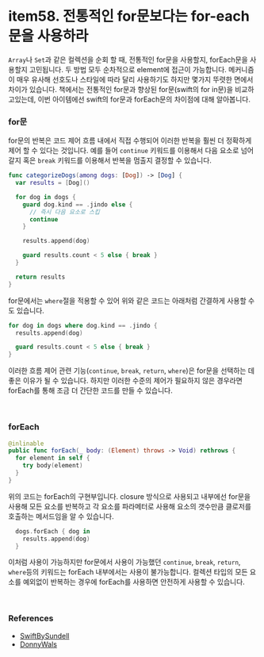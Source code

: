 # item58. 전통적인 for문보다는 for-each문을 사용하라

`Array`나 `Set`과 같은 컬렉션을 순회 할 때, 전통적인 for문을 사용할지, forEach문을 사용할지 고민됩니다. 두 방법 모두 순차적으로 element에 접근이 가능합니다. 메커니즘이 매우 유사해 선호도나 스타일에 따라 달리 사용하기도 하지만 몇가지 뚜렷한 면에서 차이가 있습니다. 책에서는 전통적인 for문과 향상된 for문(swift의 for in문)을 비교하고있는데, 이번 아이템에선 swift의 for문과 forEach문의 차이점에 대해 알아봅니다.



### for문

for문의 반복은 코드 제어 흐름 내에서 직접 수행되어 이러한 반복을 훨씬 더 정확하게 제어 할 수 있다는 것입니다. 예를 들어 `continue` 키워드를 이용해서 다음 요소로 넘어갈지 혹은 `break` 키워드를 이용해서 반복을 멈출지 결정할 수 있습니다.

```swift
func categorizeDogs(among dogs: [Dog]) -> [Dog] {
  var results = [Dog]()

  for dog in dogs {
    guard dog.kind == .jindo else {
      // 즉시 다음 요소로 스킵
      continue
    }

    results.append(dog)

    guard results.count < 5 else { break }
  }

  return results
}
```

for문에서는 `where`절을 적용할 수 있어 위와 같은 코드는 아래처럼 간결하게 사용할 수도 있습니다.
```swift
for dog in dogs where dog.kind == .jindo {
  results.append(dog)

  guard results.count < 5 else { break }
}
```
이러한 흐름 제어 관련 기능(`continue`, `break`, `return`, `where`)은 for문을 선택하는 데 좋은 이유가 될 수 있습니다. 하지만 이러한 수준의 제어가 필요하지 않은 경우라면 forEach를 통해 조금 더 간단한 코드를 만들 수 있습니다.

<br>

### forEach

```swift
@inlinable
public func forEach(_ body: (Element) throws -> Void) rethrows {
  for element in self {
    try body(element)
  }
}
```
위의 코드는 forEach의 구현부입니다. closure 방식으로 사용되고 내부에선 for문을 사용해 모든 요소를 반복하고 각 요소를 파라메터로 사용해 요소의 갯수만큼 클로저를 호출하는 메서드임을 알 수 있습니다.

```swift
  dogs.forEach { dog in
    results.append(dog)
  }
```
이처럼 사용이 가능하지만 for문에서 사용이 가능했던 `continue`, `break`, `return`, `where`등의 키워드는 forEach 내부에서는 사용이 불가능합니다. 컬렉션 타입의 모든 요소를 예외없이 반복하는 경우에 forEach를 사용하면 안전하게 사용할 수 있습니다.

<br>

### References
- [SwiftBySundell](https://www.swiftbysundell.com/tips/picking-between-for-and-for-each/)
- [DonnyWals](https://www.donnywals.com/choosing-between-a-for-loop-and-a-foreach/)
